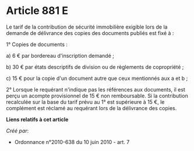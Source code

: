 # Article 881 E

Le tarif de la contribution de sécurité immobilière exigible lors de la demande de délivrance des copies des documents
publiés est fixé à :

1° Copies de documents :

a) 6 € par bordereau d'inscription demandé ;

b) 30 € par états descriptifs de division ou de règlements de copropriété ;

c) 15 € pour la copie d'un document autre que ceux mentionnés aux a et b ;

2° Lorsque le requérant n'indique pas les références aux documents, il est perçu un acompte provisionnel de 15 € non
remboursable. Si la contribution recalculée sur la base du tarif prévu au 1° est supérieure à 15 €, le complément est réclamé
au requérant lors de la délivrance des copies.

**Liens relatifs à cet article**

_Créé par_:

  - Ordonnance n°2010-638 du 10 juin 2010 - art. 7
